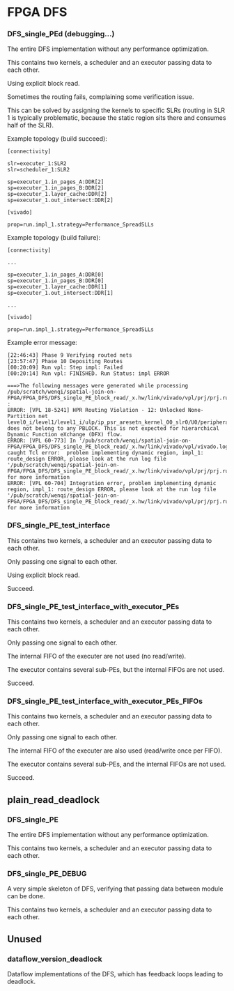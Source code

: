 # FPGA DFS 

### DFS_single_PEd (debugging...)

The entire DFS implementation without any performance optimization. 

This contains two kernels, a scheduler and an executor passing data to each other. 

Using explicit block read. 

Sometimes the routing fails, complaining some verification issue. 

This can be solved by assigning the kernels to specific SLRs (routing in SLR 1 is typically problematic, because the static region sits there and consumes half of the SLR). 

Example topology (build succeed):

```
[connectivity]

slr=executer_1:SLR2
slr=scheduler_1:SLR2

sp=executer_1.in_pages_A:DDR[2]
sp=executer_1.in_pages_B:DDR[2]
sp=executer_1.layer_cache:DDR[2]
sp=executer_1.out_intersect:DDR[2]

[vivado] 

prop=run.impl_1.strategy=Performance_SpreadSLLs
```

Example topology (build failure):

```
[connectivity]

...

sp=executer_1.in_pages_A:DDR[0]
sp=executer_1.in_pages_B:DDR[0]
sp=executer_1.layer_cache:DDR[1]
sp=executer_1.out_intersect:DDR[1]

...

[vivado] 

prop=run.impl_1.strategy=Performance_SpreadSLLs

```


Example error message: 

```
[22:46:43] Phase 9 Verifying routed nets
[23:57:47] Phase 10 Depositing Routes
[00:20:09] Run vpl: Step impl: Failed
[00:20:14] Run vpl: FINISHED. Run Status: impl ERROR

===>The following messages were generated while processing /pub/scratch/wenqi/spatial-join-on-FPGA/FPGA_DFS/DFS_single_PE_block_read/_x.hw/link/vivado/vpl/prj/prj.runs/impl_1 :
ERROR: [VPL 18-5241] HPR Routing Violation - 12: Unlocked None-Partition net level0_i/level1/level1_i/ulp/ip_psr_aresetn_kernel_00_slr0/U0/peripheral_aresetn[0] does not belong to any PBLOCK. This is not expected for hierarchical Dynamic Function eXchange (DFX) flow.
ERROR: [VPL 60-773] In '/pub/scratch/wenqi/spatial-join-on-FPGA/FPGA_DFS/DFS_single_PE_block_read/_x.hw/link/vivado/vpl/vivado.log', caught Tcl error:  problem implementing dynamic region, impl_1: route_design ERROR, please look at the run log file '/pub/scratch/wenqi/spatial-join-on-FPGA/FPGA_DFS/DFS_single_PE_block_read/_x.hw/link/vivado/vpl/prj/prj.runs/impl_1/runme.log' for more information
ERROR: [VPL 60-704] Integration error, problem implementing dynamic region, impl_1: route_design ERROR, please look at the run log file '/pub/scratch/wenqi/spatial-join-on-FPGA/FPGA_DFS/DFS_single_PE_block_read/_x.hw/link/vivado/vpl/prj/prj.runs/impl_1/runme.log' for more information
```

### DFS_single_PE_test_interface

This contains two kernels, a scheduler and an executor passing data to each other. 

Only passing one signal to each other.

Using explicit block read. 

Succeed.

### DFS_single_PE_test_interface_with_executor_PEs

This contains two kernels, a scheduler and an executor passing data to each other. 

Only passing one signal to each other. 

The internal FIFO of the executer are not used (no read/write).

The executor contains several sub-PEs, but the internal FIFOs are not used. 

Succeed. 

### DFS_single_PE_test_interface_with_executor_PEs_FIFOs

This contains two kernels, a scheduler and an executor passing data to each other. 

Only passing one signal to each other.

The internal FIFO of the executer are also used (read/write once per FIFO).

The executor contains several sub-PEs, and the internal FIFOs are not used. 

Succeed.
## plain_read_deadlock
### DFS_single_PE

The entire DFS implementation without any performance optimization. 

This contains two kernels, a scheduler and an executor passing data to each other. 

### DFS_single_PE_DEBUG

A very simple skeleton of DFS, verifying that passing data between module can be done. 

This contains two kernels, a scheduler and an executor passing data to each other. 

## Unused

### dataflow_version_deadlock

Dataflow implementations of the DFS, which has feedback loops leading to deadlock.
